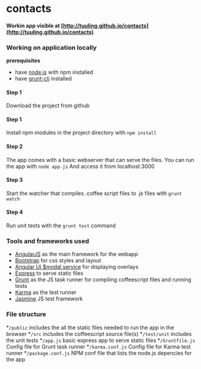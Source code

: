 contacts
========

#### Workin app visible at [http://tuuling.github.io/contacts](http://tuuling.github.io/contacts)

### Working on application locally

**prerequisites**
* have [node.js](http://nodejs.org) with npm installed  
* have [grunt-cli](http://gruntjs.com/getting-started) installed

#### Step 1
Download the project from github

#### Step 1
Install npm modules in the project directory with
``npm install``

#### Step 2
The app comes with a basic webserver that can serve the files. You can run the app with
``node app.js``
And access it from localhost:3000

#### Step 3
Start the watcher that compiles .coffee script files to .js files with ``grunt watch``

#### Step 4
Run unit tests with the ``grunt test`` command

### Tools and frameworks used

* [AngularJS](http://angularjs.org) as the main framework for the webapp
* [Bootstrap](http://getbootstrap.com) for css styles and layout
* [Angular UI $modal service](http://angular-ui.github.io/bootstrap/#/modal) for displaying overlays
* [Express](http://expressjs.com) to serve static files
* [Grunt](http://gruntjs.com) as the JS task runner for compiling coffeescript files and running tests
* [Karma](http://karma-runner.github.io/0.12/index.html) as the test runner
* [Jasmine](http://jasmine.github.io/2.0/introduction.html) JS test framework

### File structure
*``/public`` includes the all the static files needed to run the app in the browser
*``/src`` includes the coffeescript source file(s)
*``/test/unit`` includes the unit tests
*``/app.js`` basic express app to serve static files 
*``/Gruntfile.js`` Config file for Grunt task runner
*``/karma.conf.js`` Config file for Karma test runner
*``/package.conf.js`` NPM conf file that lists the node.js depencies for the app
